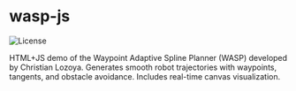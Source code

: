 # wasp-js
![License](https://img.shields.io/badge/license-AGPL--3.0-blue)

HTML+JS demo of the Waypoint Adaptive Spline Planner (WASP) developed by Christian Lozoya. Generates smooth robot trajectories with waypoints, tangents, and obstacle avoidance. Includes real-time canvas visualization.
